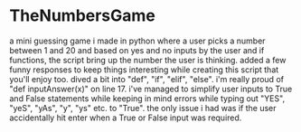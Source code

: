 # TheNumbersGame
a mini guessing game i made in python where a user picks a
number between 1 and 20 and based on yes and no inputs by
the user and if functions, the script bring up the number
the user is thinking. added a few funny responses to keep
things interesting while creating this script that you'll
enjoy too.
dived a bit into "def", "if", "elif", "else". i'm really
proud of "def inputAnswer(x)" on line 17. i've managed to
simplify user inputs to True and False statements while
keeping in mind errors while typing out "YES", "yeS", 
"yAs", "y", "ys" etc. to "True". the only issue i had was
if the user accidentally hit enter when a True or False
input was required.
